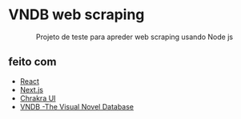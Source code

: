 <h1>VNDB web scraping</h1>

<p align="center">Projeto de teste para apreder web scraping usando Node js</p>


## feito com

- [React](https://reactjs.org/)
- [Next.js](https://nextjs.org/)
- [Chrakra UI](https://chakra-ui.com/)
- [VNDB -The Visual Novel Database](https://vndb.org/)
